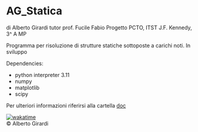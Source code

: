 # AG_Statica

di Alberto Girardi
tutor prof. Fucile Fabio
Progetto PCTO, ITST J.F. Kennedy, 3^ A MP


Programma per risoluzione di strutture statiche sottoposte a carichi noti.
In sviluppo


Dependencies:
- python interpreter 3.11
- numpy
- matplotlib
- scipy


Per ulteriori informazioni riferirsi alla cartella [doc](/doc)



[![wakatime](https://wakatime.com/badge/user/018b48bf-8d51-471d-b870-e93a045be5f7/project/018de608-3129-46a9-89d2-1398e6ee8251.svg)](https://wakatime.com/badge/user/018b48bf-8d51-471d-b870-e93a045be5f7/project/018de608-3129-46a9-89d2-1398e6ee8251)\
© Alberto Girardi
